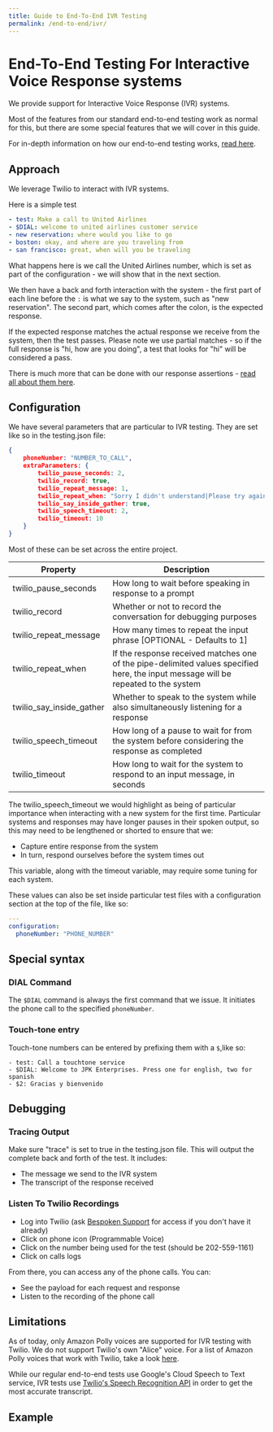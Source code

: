 ```yaml
---
title: Guide to End-To-End IVR Testing
permalink: /end-to-end/ivr/
---
```


# End-To-End Testing For Interactive Voice Response systems
We provide support for Interactive Voice Response (IVR) systems.

Most of the features from our standard end-to-end testing work as normal for this, but there are some special features that we will cover in this guide.

For in-depth information on how our end-to-end testing works, [read here](/end-to-end/guide).

## Approach
We leverage Twilio to interact with IVR systems.

Here is a simple test
```yaml
- test: Make a call to United Airlines
- $DIAL: welcome to united airlines customer service
- new reservation: where would you like to go
- boston: okay, and where are you traveling from
- san francisco: great, when will you be traveling
```

What happens here is we call the United Airlines number, which is set as part of the configuration - we will show that in the next section.

We then have a back and forth interaction with the system - the first part of each line before the `:` is what we say to the system, such as "new reservation". The second part, which comes after the colon, is the expected response.

If the expected response matches the actual response we receive from the system, then the test passes. Please note we use partial matches - so if the full response is "hi, how are you doing", a test that looks for "hi" will be considered a pass.

There is much more that can be done with our response assertions - [read all about them here](/end-to-end/guide/#assertions).

## Configuration
We have several parameters that are particular to IVR testing. They are set like so in the testing.json file:
```json
{
    phoneNumber: "NUMBER_TO_CALL",
    extraParameters: {
        twilio_pause_seconds: 2,
        twilio_record: true,
        twilio_repeat_message: 1,
        twilio_repeat_when: "Sorry I didn't understand|Please try again",
        twilio_say_inside_gather: true,
        twilio_speech_timeout: 2,
        twilio_timeout: 10
    }
}
```

Most of these can be set across the entire project.

| Property | Description |
| --- | --- |
| twilio_pause_seconds | How long to wait before speaking in response to a prompt |
| twilio_record | Whether or not to record the conversation for debugging purposes |
| twilio_repeat_message | How many times to repeat the input phrase [OPTIONAL - Defaults to 1]|
| twilio_repeat_when | If the response received matches one of the pipe-delimited values specified here, the input message will be repeated to the system | 
| twilio_say_inside_gather | Whether to speak to the system while also simultaneously listening for a response |
| twilio_speech_timeout | How long of a pause to wait for from the system before considering the response as completed |
| twilio_timeout | How long to wait for the system to respond to an input message, in seconds | 

The twilio_speech_timeout we would highlight as being of particular importance when interacting with a new system for the first time. Particular systems and responses may have longer pauses in their spoken output, so this may need to be lengthened or shorted to ensure that we:
* Capture entire response from the system
* In turn, respond ourselves before the system times out

This variable, along with the timeout variable, may require some tuning for each system.

These values can also be set inside particular test files with a configuration section at the top of the file, like so:
```yaml
---
configuration:
  phoneNumber: "PHONE_NUMBER"
```

## Special syntax
### DIAL Command
The `$DIAL` command is always the first command that we issue. It initiates the phone call to the specified `phoneNumber`.

### Touch-tone entry
Touch-tone numbers can be entered by prefixing them with a `$`,like so:
```
- test: Call a touchtone service
- $DIAL: Welcome to JPK Enterprises. Press one for english, two for spanish
- $2: Gracias y bienvenido
```

## Debugging
### Tracing Output
Make sure "trace" is set to true in the testing.json file. This will output the complete back and forth of the test. It includes:
* The message we send to the IVR system
* The transcript of the response received

### Listen To Twilio Recordings
* Log into Twilio (ask [Bespoken Support](mailto:support@bespoken.io) for access if you don't have  it already)
* Click on phone icon (Programmable Voice)
* Click on the number being used for the test (should be 202-559-1161)
* Click on calls logs

From there, you can access any of the phone calls. You can:
* See the payload for each request and response
* Listen to the recording of the phone call

## Limitations
As of today, only Amazon Polly voices are supported for IVR testing with Twilio. We do not support Twilio's own "Alice" voice. For a list of Amazon Polly voices that work with Twilio, take a look [here](https://support.twilio.com/hc/en-us/articles/223132827-What-Languages-can-the-Say-TwiML-Verb-Speak-).

While our regular end-to-end tests use Google's Cloud Speech to Text service, IVR tests use [Twilio's Speech Recognition API](https://www.twilio.com/speech-recognition) in order to get the most accurate transcript. 

## Example



